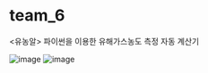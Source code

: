 # team_6
<유농알>
파이썬을 이용한 유해가스농도 측정 자동 계산기

![image](https://github.com/user-attachments/assets/f2bffa3e-7f2d-4202-8202-9e0e02326d2d) ![image](https://github.com/user-attachments/assets/6228bbe5-070c-4542-aa53-71416d3dc9d4)



